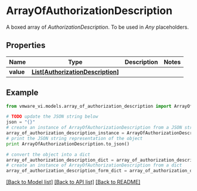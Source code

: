 # ArrayOfAuthorizationDescription

A boxed array of *AuthorizationDescription*. To be used in *Any* placeholders. 

## Properties
Name | Type | Description | Notes
------------ | ------------- | ------------- | -------------
**value** | [**List[AuthorizationDescription]**](AuthorizationDescription.md) |  | 

## Example

```python
from vmware_vi.models.array_of_authorization_description import ArrayOfAuthorizationDescription

# TODO update the JSON string below
json = "{}"
# create an instance of ArrayOfAuthorizationDescription from a JSON string
array_of_authorization_description_instance = ArrayOfAuthorizationDescription.from_json(json)
# print the JSON string representation of the object
print ArrayOfAuthorizationDescription.to_json()

# convert the object into a dict
array_of_authorization_description_dict = array_of_authorization_description_instance.to_dict()
# create an instance of ArrayOfAuthorizationDescription from a dict
array_of_authorization_description_form_dict = array_of_authorization_description.from_dict(array_of_authorization_description_dict)
```
[[Back to Model list]](../README.md#documentation-for-models) [[Back to API list]](../README.md#documentation-for-api-endpoints) [[Back to README]](../README.md)


